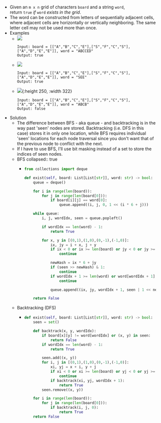 - Given an `m x n` grid of characters `board` and a string `word`, return `true` *if* `word` *exists in the grid*.
- The word can be constructed from letters of sequentially adjacent cells, where adjacent cells are horizontally or vertically neighboring. The same letter cell may not be used more than once.
- Examples
	- ![](https://assets.leetcode.com/uploads/2020/11/04/word2.jpg) 
	  ```
	  Input: board = [["A","B","C","E"],["S","F","C","S"],["A","D","E","E"]], word = "ABCCED"
	  Output: true
	  ```
	- ![](https://assets.leetcode.com/uploads/2020/11/04/word-1.jpg)
	  ```
	  Input: board = [["A","B","C","E"],["S","F","C","S"],["A","D","E","E"]], word = "SEE"
	  Output: true
	  ```
	- ![](https://assets.leetcode.com/uploads/2020/10/15/word3.jpg){:height 250, :width 322}
	  ```
	  Input: board = [["A","B","C","E"],["S","F","C","S"],["A","D","E","E"]], word = "ABCB"
	  Output: false
	  ```
- Solution
	- The difference between BFS - aka queue - and backtracking is in the way past 'seen' nodes are stored. Backtracking (i.e. DFS in this case) stores it in only one location, while BFS requires individual 'seen' locations for each node traversal since you don't want that of the previous node to conflict with the next.
	- If I have to use BFS, I'll use bit masking instead of a set to store the indices of seen nodes.
	- BFS
	  collapsed:: true
		- ```python
		  from collections import deque
		  
		  def exist(self, board: List[List[str]], word: str) -> bool:
		      queue = deque()
		  
		      for i in range(len(board)):
		          for j in range(len(board[0])):
		              if board[i][j] == word[0]:
		                  queue.append((i, j, 0, 1 << (i * 6 + j)))
		  
		      while queue:
		          i, j, wordIdx, seen = queue.popleft()
		  
		          if wordIdx == len(word) - 1:
		              return True
		  
		          for x, y in [(0,1),(1,0),(0,-1),(-1,0)]:
		              ix, jy = i + x, j + y
		              if ix < 0 or ix >= len(board) or jy < 0 or jy >= len(board[0]):
		                  continue
		  
		              newHash = ix * 6 + jy
		              if (seen >> newHash) & 1:
		                  continue
		              if wordIdx + 1 >= len(word) or word[wordIdx + 1] != board[ix][jy]:
		                  continue
		  
		              queue.append((ix, jy, wordIdx + 1, seen | 1 << newHash))
		  
		      return False
		  ```
	- Backtracking (DFS)
		- ```python
		  def exist(self, board: List[List[str]], word: str) -> bool:
		      seen = set()
		  
		      def backtrack(x, y, wordIdx):
		          if board[x][y] != word[wordIdx] or (x, y) in seen:
		              return False
		          if wordIdx == len(word) - 1:
		              return True
		  
		          seen.add((x, y))
		          for i, j in [(0,1),(1,0),(0,-1),(-1,0)]:
		              xi, yj = x + i, y + j
		              if xi < 0 or xi >= len(board) or yj < 0 or yj >= len(board[0]):
		                  continue
		              if backtrack(xi, yj, wordIdx + 1):
		                  return True
		          seen.remove((x, y))
		  
		      for i in range(len(board)):
		          for j in range(len(board[0])):
		              if backtrack(i, j, 0):
		                  return True
		      return False
		  ```